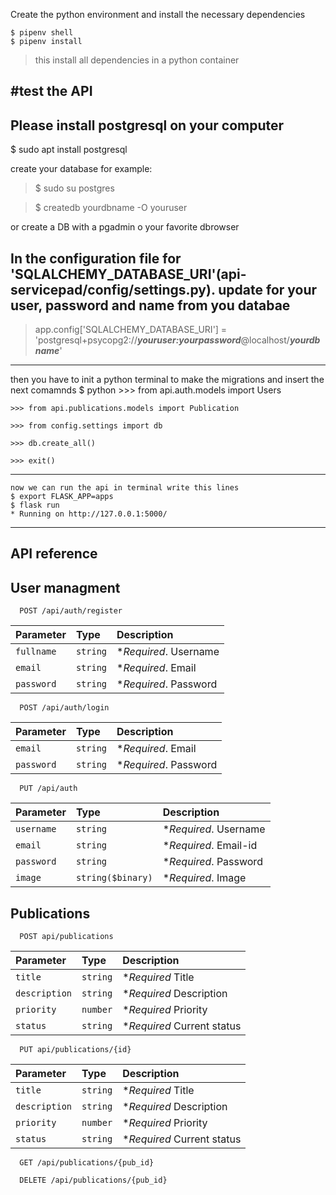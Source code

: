 Create the python environment and install the necessary dependencies

    $ pipenv shell 
    $ pipenv install
> this install all dependencies in a python container

#test the API
------
Please install postgresql on your computer 
------
$ sudo apt install postgresql

create your database for example:
> $ sudo su postgres 

> $ createdb yourdbname -O youruser

or create a DB with a pgadmin o your favorite dbrowser

In the configuration file for 'SQLALCHEMY_DATABASE_URI'(api-servicepad/config/settings.py).
update for your user, password and name from you databae
------
> app.config['SQLALCHEMY_DATABASE_URI'] = 'postgresql+psycopg2://***youruser:yourpassword***@localhost/***yourdbname***'
------
then you have to init a python terminal to make the migrations and insert the next comamnds
    $ python
    >>> from api.auth.models import Users

    >>> from api.publications.models import Publication

    >>> from config.settings import db

    >>> db.create_all()
    
    >>> exit()


-----
    now we can run the api in terminal write this lines
    $ export FLASK_APP=apps
    $ flask run
    * Running on http://127.0.0.1:5000/
----

## API reference

## User managment

```https
  POST /api/auth/register
```

| Parameter | Type     | Description                |
| :-------- | :------- | :------------------------- |
| `fullname` | `string` | **Required*. Username |
| `email` | `string` | **Required*. Email |
| `password` | `string` | **Required*. Password |


```https
  POST /api/auth/login
  ```

| Parameter | Type     | Description                |
| :-------- | :------- | :------------------------- |
| `email` | `string` | **Required*. Email |
| `password` | `string` | **Required*. Password |


```https
  PUT /api/auth
```
| Parameter | Type     | Description                |
| :-------- | :------- | :------------------------- |
| `username` | `string` | **Required*. Username |
| `email` | `string` | **Required*. Email-id |
| `password` | `string` | **Required*. Password |
| `image` | `string($binary)` | **Required*. Image |


## Publications

```http
  POST api/publications
```

| Parameter | Type     | Description                       |
| :-------- | :------- | :-------------------------------- |
| `title`      | `string` | **Required* Title  |
| `description`      | `string` | **Required* Description |
| `priority`      | `number` | **Required* Priority  |
| `status`      | `string` | **Required* Current status |

```http
  PUT api/publications/{id}
```

| Parameter | Type     | Description                       |
| :-------- | :------- | :-------------------------------- |
| `title`      | `string` | **Required* Title |
| `description`      | `string` | **Required* Description |
| `priority`      | `number` | **Required* Priority |
| `status`      | `string` | **Required* Current status |

```http
  GET /api/publications/{pub_id}
```

```http
  DELETE /api/publications/{pub_id}
```
